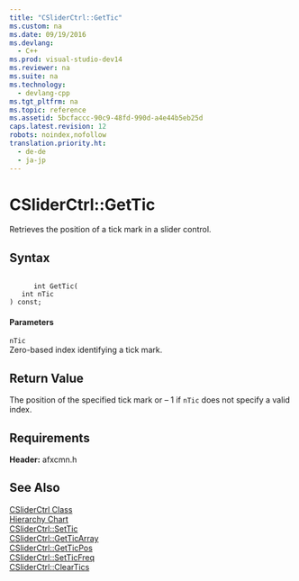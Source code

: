 ```yaml
---
title: "CSliderCtrl::GetTic"
ms.custom: na
ms.date: 09/19/2016
ms.devlang: 
  - C++
ms.prod: visual-studio-dev14
ms.reviewer: na
ms.suite: na
ms.technology: 
  - devlang-cpp
ms.tgt_pltfrm: na
ms.topic: reference
ms.assetid: 5bcfaccc-90c9-48fd-990d-a4e44b5eb25d
caps.latest.revision: 12
robots: noindex,nofollow
translation.priority.ht: 
  - de-de
  - ja-jp
---
```

# CSliderCtrl::GetTic
Retrieves the position of a tick mark in a slider control.  
  
## Syntax  
  
```  
  
      int GetTic(  
   int nTic   
) const;  
```  
  
#### Parameters  
 `nTic`  
 Zero-based index identifying a tick mark.  
  
## Return Value  
 The position of the specified tick mark or – 1 if `nTic` does not specify a valid index.  
  
## Requirements  
 **Header:** afxcmn.h  
  
## See Also  
 [CSliderCtrl Class](../vs140/CSliderCtrl-Class.md)   
 [Hierarchy Chart](../vs140/Hierarchy-Chart.md)   
 [CSliderCtrl::SetTic](../vs140/CSliderCtrl--SetTic.md)   
 [CSliderCtrl::GetTicArray](../vs140/CSliderCtrl--GetTicArray.md)   
 [CSliderCtrl::GetTicPos](../vs140/CSliderCtrl--GetTicPos.md)   
 [CSliderCtrl::SetTicFreq](../vs140/CSliderCtrl--SetTicFreq.md)   
 [CSliderCtrl::ClearTics](../vs140/CSliderCtrl--ClearTics.md)
